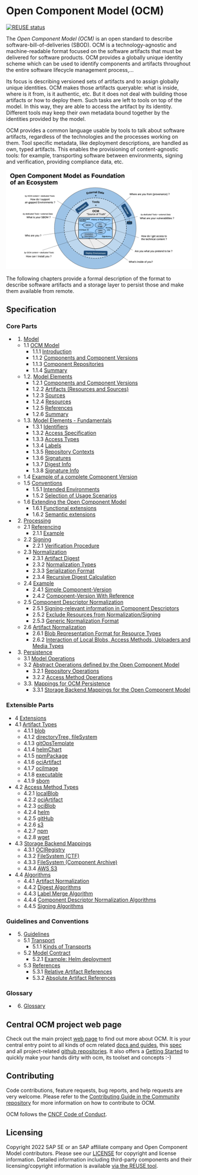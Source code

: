 # Open Component Model (OCM)

[![REUSE status](https://api.reuse.software/badge/github.com/open-component-model/ocm-spec)](https://api.reuse.software/info/github.com/open-component-model/ocm-spec)

The _Open Component Model (OCM)_ is an open standard to describe software-bill-of-deliveries (SBOD). OCM is a technology-agnostic and machine-readable format focused on the software artifacts that must be delivered for software products. OCM provides a globally unique identity scheme which can be used to identify components and artifacts throughout the entire software lifecycle management process,...

Its focus is describing versioned sets of artifacts and to assign globally unique identities. OCM makes those artifacts queryable: what is inside, where is it from, is it authentic, etc. But it does not deal with building those artifacts or how to deploy them. Such tasks are left to tools on top of the model. In this way, they are able to access the artifact by its identity. Different tools may keep their own metadata bound together by the identities provided by the model.

OCM provides a common language usable by tools to talk about software artifacts, regardless of the technologies and the processes working on them. Tool specific metadata, like deployment descriptions, are handled as own, typed artifacts. This enables the provisioning of content-agnostic tools: for example, transporting software between environments, signing and verification, providing compliance data, etc.

![OCM Overview](doc/OCM-Ecosystem.png)

The following chapters provide a formal description of the format to describe software artifacts and a storage layer to persist those and make them available from remote.

## Specification

### Core Parts

* 1. [Model](doc/01-model/README.md)
  * 1.1 [OCM Model](doc/01-model/01-model.md#ocm-model)
    * 1.1.1 [Introduction](doc/01-model/01-model.md#introduction)
    * 1.1.2 [Components and Component Versions](doc/01-model/01-model.md#components-and-component-versions)
    * 1.1.3 [Component Repositories](doc/01-model/01-model.md#component-repositories)
    * 1.1.4 [Summary](doc/01-model/01-model.md#summary)
  * 1.2. [Model Elements](doc/01-model/02-elements-toplevel.md#model-elements)
    * 1.2.1 [Components and Component Versions](doc/01-model/02-elements-toplevel.md#components-and-component-versions)
    * 1.2.2 [Artifacts (Resources and Sources)](doc/01-model/02-elements-toplevel.md#artifacts-resources-and-sources)
    * 1.2.3 [Sources](doc/01-model/02-elements-toplevel.md#sources)
    * 1.2.4 [Resources](doc/01-model/02-elements-toplevel.md#resources)
    * 1.2.5 [References](doc/01-model/02-elements-toplevel.md#references)
    * 1.2.6 [Summary](doc/01-model/02-elements-toplevel.md#summary)
  * 1.3. [Model Elements - Fundamentals](doc/01-model/03-elements-sub.md)
    * 1.3.1 [Identifiers](doc/01-model/03-elements-sub.md#identifiers)
    * 1.3.2 [Access Specification](doc/01-model/03-elements-sub.md#access-specification)
    * 1.3.3 [Access Types](doc/01-model/03-elements-sub.md#access-types)
    * 1.3.4 [Labels](doc/01-model/03-elements-sub.md#labels)
    * 1.3.5 [Repository Contexts](doc/01-model/03-elements-sub.md#repository-contexts)
    * 1.3.6 [Signatures](doc/01-model/03-elements-sub.md#signatures)
    * 1.3.7 [Digest Info](doc/01-model/03-elements-sub.md#digest-info)
    * 1.3.8 [Signature Info](doc/01-model/03-elements-sub.md#signature-info)
  * 1.4 [Example of a complete Component Version](doc/01-model/04-example.md#example-of-a-complete-component-version)
  * 1.5 [Conventions](doc/01-model/06-conventions.md#conventions)
    * 1.5.1 [Intended Environments](doc/01-model/06-conventions.md#intended-environments)
    * 1.5.2 [Selection of Usage Scenarios](doc/01-model/06-conventions.md#selection-of-usage-scenarios)
  * 1.6 [Extending the Open Component Model](doc/01-model/07-extensions.md#extending-the-open-component-model)
    * 1.6.1 [Functional extensions](doc/01-model/07-extensions.md#functional-extensions)
    * 1.6.2 [Semantic extensions](doc/01-model/07-extensions.md#semantic-extensions)
* 2. [Processing](doc/02-processing/README.md)
  * 2.1 [Referencing](doc/02-processing/01-references.md#referencing)
    * 2.1.1 [Example](doc/02-processing/01-references.md#example)
  * 2.2 [Signing](doc/02-processing/02-signing.md#signing)
    * 2.2.1 [Verification Procedure](doc/02-processing/02-signing.md#verification-procedure)
  * 2.3 [Normalization](doc/02-processing/03-signing-process.md#signing-process-and-normalization)
    * 2.3.1 [Artifact Digest](doc/02-processing/03-signing-process.md#determing-the-artifact-digests)
    * 2.3.2 [Normalization Types](doc/02-processing/03-signing-process.md#normalization-types)
    * 2.3.3 [Serialization Format](doc/02-processing/03-signing-process.md#serialization-format)
    * 2.3.4 [Recursive Digest Calculation](doc/02-processing/03-signing-process.md#recursive-digest-calculation)
  * 2.4 [Example](doc/02-processing/04-signing-examples.md#examples-for-signing-of-component-version)
    * 2.4.1 [Simple Component-Version](doc/02-processing/04-signing-examples.md#simple-component-version)
    * 2.4.2 [Component-Version With Reference](doc/02-processing/04-signing-examples.md#component-version-with-reference)
  * 2.5 [Component Descriptor Normalization](doc/02-processing/04-signing-examples.md#component-descriptor-normalization)
    * 2.5.1 [Signing-relevant information in Component Descriptors](doc/02-processing/04-signing-examples.md#relevant-information-in-component-descriptors)
    * 2.5.2 [Exclude Resources from Normalization/Signing](doc/02-processing/05-component-descriptor-normalization.md#exclude-resources-from-normalizationsigning)
    * 2.5.3 [Generic Normalization Format](doc/02-processing/05-component-descriptor-normalization.md#generic-normalization-format)
  * 2.6 [Artifact Normalization](doc/02-processing/06-artifact-normalization.md#artifact-normalization)
    * 2.6.1 [Blob Representation Format for Resource Types](doc/02-processing/06-artifact-normalization.md#blob-representation-format-for-resource-types)
    * 2.6.2 [Interaction of Local Blobs, Access Methods, Uploaders and Media Types](doc/02-processing/06-artifact-normalization.md#interaction-of-local-blobs-access-methods-uploaders-and-media-types)
* 3. [Persistence](doc/03-persistence/README.md)
  * 3.1 [Model Operations](doc/03-persistence/01-operations.md#model-operations)
  * 3.2 [Abstract Operations defined by the Open Component Model](doc/03-persistence/01-operations.md#abstract-operations-defined-by-the-open-component-model)
    * 3.2.1 [Repository Operations](doc/03-persistence/01-operations.md#repository-operations)
    * 3.2.2 [Access Method Operations](doc/03-persistence/01-operations.md#access-method-operations)
  * 3.3. [Mappings for OCM Persistence](doc/03-persistence/02-mappings.md#mappings-for-ocm-persistence)
    * 3.3.1 [Storage Backend Mappings for the Open Component Model](doc/03-persistence/02-mappings.md#storage-backend-mappings-for-the-open-component-model)

### Extensible Parts

* 4 [Extensions](doc/04-extensions/README.md)
* 4.1 [Artifact Types](doc/04-extensions/01-artifact-types/README.md)
  * 4.1.1 [blob](doc/04-extensions/01-artifact-types/blob.md)
  * 4.1.2 [directoryTree, fileSystem](doc/04-extensions/01-artifact-types/file-system.md)
  * 4.1.3 [gitOpsTemplate](doc/04-extensions/01-artifact-types/gitops.md)
  * 4.1.4 [helmChart](doc/04-extensions/01-artifact-types/helmchart.md)
  * 4.1.5 [npmPackage](doc/04-extensions/01-artifact-types/npm.md)
  * 4.1.6 [ociArtifact](doc/04-extensions/01-artifact-types/oci-artifact.md)
  * 4.1.7 [ociImage](doc/04-extensions/01-artifact-types/oci-image.md)
  * 4.1.8 [executable](doc/04-extensions/01-artifact-types/executable.md)
  * 4.1.9 [sbom](doc/04-extensions/01-artifact-types/sbom.md)
* 4.2 [Access Method Types](doc/04-extensions/02-access-types/README.md)
  * 4.2.1 [localBlob](doc/04-extensions/02-access-types/localblob.md)
  * 4.2.2 [ociArtifact](doc/04-extensions/02-access-types/ociartifact.md)
  * 4.2.3 [ociBlob](doc/04-extensions/02-access-types/ociblob.md)
  * 4.2.4 [helm](doc/04-extensions/02-access-types/helm.md)
  * 4.2.5 [gitHub](doc/04-extensions/02-access-types/github.md)
  * 4.2.6 [s3](doc/04-extensions/02-access-types/s3.md)
  * 4.2.7 [npm](doc/04-extensions/02-access-types/npm.md)
  * 4.2.8 [wget](doc/04-extensions/02-access-types/wget.md)
* 4.3 [Storage Backend Mappings](doc/04-extensions/03-storage-backends/README.md)
  * 4.3.1 [OCIRegistry](doc/04-extensions/03-storage-backends/oci.md)
  * 4.3.2 [FileSystem (CTF)](doc/04-extensions/03-storage-backends/ctf.md)
  * 4.3.3 [FileSystem (Component Archive)](doc/04-extensions/03-storage-backends/component-archive.md)
  * 4.3.4 [AWS S3](doc/04-extensions/03-storage-backends/s3.md)
* 4.4 [Algorithms](doc/04-extensions/04-algorithms/README.md)
  * 4.4.1 [Artifact Normalization](doc/04-extensions/04-algorithms/artifact-normalization-types.md)
  * 4.4.2 [Digest Algorithms](doc/04-extensions/04-algorithms/label-merge-algorithms.md)
  * 4.4.3 [Label Merge Algorithm](doc/04-extensions/04-algorithms/digest-algorithms.md)
  * 4.4.4 [Component Descriptor Normalization Algorithms](doc/04-extensions/04-algorithms/component-descriptor-normalization-algorithms.md)
  * 4.4.5 [Signing Algorithms](doc/04-extensions/04-algorithms/signing-algorithms.md)

### Guidelines and Conventions

* 5. [Guidelines](doc/05-guidelines/README.md)
  * 5.1 [Transport](doc/05-guidelines/01-transport.md#transport)
    * 5.1.1 [Kinds of Transports](doc/05-guidelines/01-transport.md#kinds-of-transports)
  * 5.2 [Model Contract](doc/05-guidelines/02-contract.md#model-contract)
    * 5.2.1 [Example: Helm deployment](doc/05-guidelines/02-contract.md#example-helm-deployment)
  * 5.3 [References](doc/05-guidelines/03-references.md#references)
    * 5.3.1 [Relative Artifact References](doc/05-guidelines/03-references.md#relative-artifact-references)
    * 5.3.2 [Absolute Artifact References](doc/05-guidelines/03-references.md#absolute-artifact-references)

### Glossary

* 6. [Glossary](doc/glossary.md)

## Central OCM project web page

Check out the main project [web page](https://ocm.software) to find out more about OCM. It is your central entry point to all kinds of ocm related [docs and guides](https://ocm.software/docs/getting-started), this [spec](https://ocm.software/docs/overview/specification/) and all project-related [github repositories](https://github.com/open-component-model). It also offers a [Getting Started](https://ocm.software/docs/getting-started) to quickly make your hands dirty with ocm, its toolset and concepts :-)

## Contributing

Code contributions, feature requests, bug reports, and help requests are very welcome. Please refer to the [Contributing Guide in the Community repository](https://github.com/open-component-model/community/blob/main/CONTRIBUTING.md) for more information on how to contribute to OCM.

OCM follows the [CNCF Code of Conduct](https://github.com/cncf/foundation/blob/main/code-of-conduct.md).

## Licensing

Copyright 2022 SAP SE or an SAP affiliate company and Open Component Model contributors.
Please see our [LICENSE](LICENSE) for copyright and license information.
Detailed information including third-party components and their licensing/copyright information is available [via the REUSE tool](https://api.reuse.software/info/github.com/open-component-model/ocm-spec).
